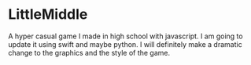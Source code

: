 # LittleMiddle
A hyper casual game I made in high school with javascript. I am going to update it using swift and maybe python. I will definitely make a dramatic change to the graphics and the style of the game.
